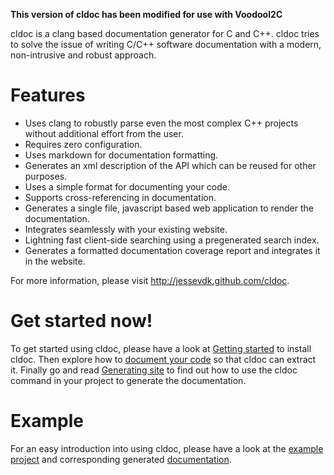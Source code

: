 **This version of cldoc has been modified for use with VoodooI2C**

cldoc is a clang based documentation generator for C and C++. cldoc tries to
solve the issue of writing C/C++ software documentation with a modern,
non-intrusive and robust approach.

# Features
* Uses clang to robustly parse even the most complex C++ projects without
  additional effort from the user.
* Requires zero configuration.
* Uses markdown for documentation formatting.
* Generates an xml description of the API which can be reused for other purposes.
* Uses a simple format for documenting your code.
* Supports cross-referencing in documentation.
* Generates a single file, javascript based web application to render the documentation.
* Integrates seamlessly with your existing website.
* Lightning fast client-side searching using a pregenerated search index.
* Generates a formatted documentation coverage report and integrates it in the
  website.

For more information, please visit http://jessevdk.github.com/cldoc.

# Get started now!
To get started using cldoc, please have a look at
[Getting started](http://jessevdk.github.com/cldoc/gettingstarted.html) to install cldoc. Then explore how
to [document your code](http://jessevdk.github.com/cldoc/documenting.html) so that cldoc can extract it. Finally
go and read [Generating site](http://jessevdk.github.com/cldoc/generating.html) to find out how to use the cldoc
command in your project to generate the documentation.

# Example
For an easy introduction into using cldoc, please have a look at the
[example project](https://github.com/jessevdk/cldoc/tree/master/example) and corresponding
generated [documentation](http://jessevdk.github.com/cldoc/example/).
